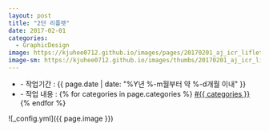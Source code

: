 ```yaml
---
layout: post
title: "2단 리플렛"
date: 2017-02-01
categories:
  - GraphicDesign
image: https://kjuhee0712.github.io/images/pages/20170201_aj_icr_liflet_03.jpg
image-sm: https://kjuhee0712.github.io/images/thumbs/20170201_aj_icr_liflet_03.jpg
---
```


<ul class="inform">
	<li class="preview__date" itemprop="datePublished" datetime="{{ page.date | date_to_xmlschema }}">- 작업기간 : {{ page.date | date: "%Y년 %-m월부터 약 %-d개월 이내" }}</li>
	<li class="preview__catetory" itemprop="catetory">- 작업 내용 :
		{% for categories in page.categories %}
           <a href="/category/{{ categories }}/">#{{ categories }}</a>     
      	{% endfor %}</li>
</ul>

![_config.yml]({{ page.image }})

